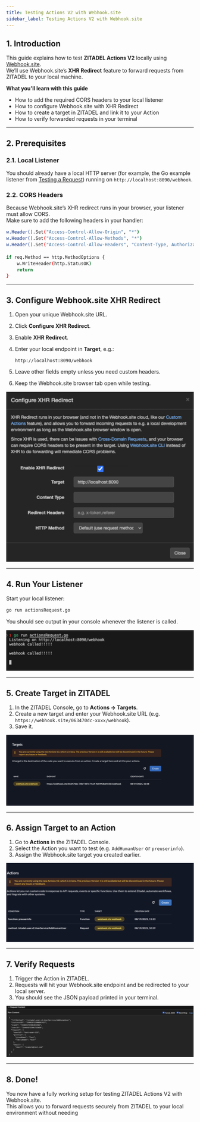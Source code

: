 ```yaml
---
title: Testing Actions V2 with Webhook.site
sidebar_label: Testing Actions V2 with Webhook.site
---
```


## 1. Introduction

This guide explains how to test **ZITADEL Actions V2** locally using [Webhook.site](https://webhook.site).  
We’ll use Webhook.site’s **XHR Redirect** feature to forward requests from ZITADEL to your local machine.

**What you'll learn with this guide**

* How to add the required CORS headers to your local listener
* How to configure Webhook.site with XHR Redirect
* How to create a target in ZITADEL and link it to your Action
* How to verify forwarded requests in your terminal

---

## 2. Prerequisites

### 2.1. Local Listener

You should already have a local HTTP server (for example, the Go example listener from [Testing a Request](./testing-request)) running on `http://localhost:8090/webhook`.

### 2.2. CORS Headers

Because Webhook.site’s XHR redirect runs in your browser, your listener must allow CORS.  
Make sure to add the following headers in your handler:

```sh
w.Header().Set("Access-Control-Allow-Origin", "*")
w.Header().Set("Access-Control-Allow-Methods", "*")
w.Header().Set("Access-Control-Allow-Headers", "Content-Type, Authorization")

if req.Method == http.MethodOptions {
    w.WriteHeader(http.StatusOK)
    return
}
```

---

## 3. Configure Webhook.site XHR Redirect

1. Open your unique Webhook.site URL.
2. Click **Configure XHR Redirect**.
3. Enable **XHR Redirect**.
4. Enter your local endpoint in **Target**, e.g.:

   ```
   http://localhost:8090/webhook
   ```

5. Leave other fields empty unless you need custom headers.
6. Keep the Webhook.site browser tab open while testing.

![alt text](image.png)

---

## 4. Run Your Listener

Start your local listener:

```sh
go run actionsRequest.go
```

You should see output in your console whenever the listener is called.

![alt text](image-1.png)

---

## 5. Create Target in ZITADEL

1. In the ZITADEL Console, go to **Actions → Targets**.
2. Create a new target and enter your Webhook.site URL (e.g. `https://webhook.site/063470dc-xxxx/webhook`).
3. Save it.

![alt text](image-2.png)

---

## 6. Assign Target to an Action

1. Go to **Actions** in the ZITADEL Console.
2. Select the Action you want to test (e.g. `AddHumanUser` or `preuserinfo`).
3. Assign the Webhook.site target you created earlier.

![alt text](image-3.png)

---

## 7. Verify Requests

1. Trigger the Action in ZITADEL.
2. Requests will hit your Webhook.site endpoint and be redirected to your local server.
3. You should see the JSON payload printed in your terminal.

![alt text](image-4.png)

---

## 8. Done!

You now have a fully working setup for testing ZITADEL Actions V2 with Webhook.site.  
This allows you to forward requests securely from ZITADEL to your local environment without needing